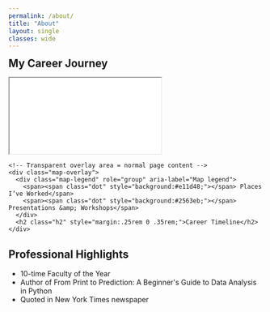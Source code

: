 ```yaml
---
permalink: /about/
title: "About"
layout: single
classes: wide
---
```

<h2 class="h2" style="margin:.25rem 0 .35rem;">My Career Journey</h2>
<style>
  :root{
    --map-h: 60vh;      /* full iframe height */
    --overlay-frac: .45;/* portion reserved for overlay (0.50 = bottom 50%) */

    /* optional: keep the oval mask on the visible part */
    --oval-rx: 50%;
    --oval-ry: 42%;
    --oval-cx: 50%;
    --oval-cy: 50%;
  }

  .map-shell { position: relative; width: 100%; margin: 0; }

  /* Only shows the TOP (1 - overlay) of the iframe */
  .map-viewport {
    position: relative;
    height: calc(var(--map-h) * (1 - var(--overlay-frac)));
    overflow: hidden;           /* hides the bottom part of the iframe */
    /* optional: oval mask on the visible part */
    -webkit-mask-image: radial-gradient(ellipse var(--oval-rx) var(--oval-ry)
      at var(--oval-cx) var(--oval-cy), #000 98%, transparent 100%);
    mask-image: radial-gradient(ellipse var(--oval-rx) var(--oval-ry)
      at var(--oval-cx) var(--oval-cy), #000 98%, transparent 100%);
  }

  .map-viewport iframe{
    display:block; width:100%; height: var(--map-h); border:0;
  }

  /* Transparent overlay area: feels like normal page content */
  .map-overlay{
    position: relative;  /* sits right below the cropped map */
    margin: .25rem 0 0;  /* tiny gap; set to 0 if you want it touching */
    background: transparent;   /* no color */
    color: inherit;            /* use your site’s text color */
    padding: 0;                /* no box feel */
  }

  .map-legend{ font-size:.75em; display:flex; gap:1rem; flex-wrap:wrap; }
  .map-legend .dot{
    width:10px; height:10px; border-radius:50%; display:inline-block;
    box-shadow:0 0 0 2px #fff, 0 0 0 3px #e5e7eb;
  }

  /* Mobile: reveal more of the map if you like */
  @media (max-width: 640px){
    :root{ --overlay-frac: .40; --map-h: 50vh; }
  }
</style>

<figure style="margin:0;">
  <div class="map-shell">
    <div class="map-viewport">
      <iframe
        src="{{ '/assets/maps/career_map2.html' | relative_url }}"
        title="Career Map" loading="lazy"></iframe>
    </div>

    <!-- Transparent overlay area = normal page content -->
    <div class="map-overlay">
      <div class="map-legend" role="group" aria-label="Map legend">
        <span><span class="dot" style="background:#e11d48;"></span> Places I’ve Worked</span>
        <span><span class="dot" style="background:#2563eb;"></span> Presentations &amp; Workshops</span>
      </div>
      <h2 class="h2" style="margin:.25rem 0 .35rem;">Career Timeline</h2>
    </div>
  </div>
</figure>

## Professional Highlights
  * 10-time Faculty of the Year
  * Author of From Print to Prediction: A Beginner's Guide to Data Analysis in Python
  * Quoted in New York Times newspaper
